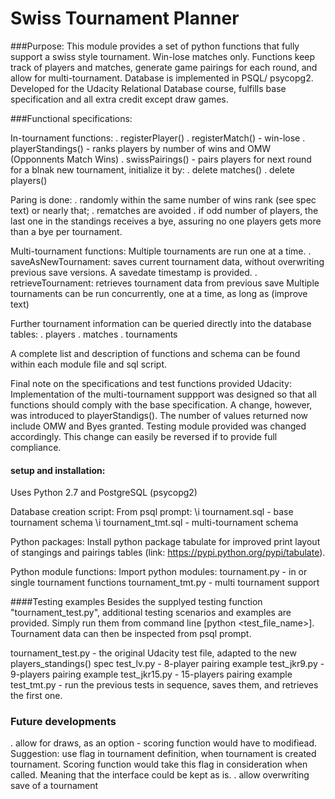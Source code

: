 # Swiss Tournament Planner 

###Purpose:
This module provides a set of python functions that fully support a swiss style tournament. Win-lose matches only.
Functions keep track of players and matches, generate game pairings for each round, and allow for multi-tournament. 
Database is implemented in PSQL/ psycopg2.
Developed for the Udacity Relational Database course, fulfills base specification and all extra credit except draw games.


###Functional specifications:

In-tournament functions:
. registerPlayer()
. registerMatch() - win-lose
. playerStandings() - ranks players by number of wins and OMW (Opponnents Match Wins)
. swissPairings() - pairs players for next round
for a blnak new tournament, initialize it by:
. delete matches()
. delete players()

Paring is done: 
. randomly within the same number of wins rank (see spec text) or nearly that;
. rematches are avoided
. if odd number of players, the last one in the standings receives a bye, assuring no one players gets more than a bye per tournament.

Multi-tournament functions:
Multiple tournaments are run one at a time.
. saveAsNewTournament: saves current tournament data, without overwriting previous save versions. A savedate timestamp is provided.
. retrieveTournament: retrieves tournament data from previous save
Multiple tournaments can be run concurrently, one at a time, as long as (improve text)

Further tournament information can be queried directly into the database tables:
. players
. matches
. tournaments

A complete list and description of functions and schema can be found within each module file and sql script.

Final note on the specifications and test functions provided Udacity:
Implementation of the multi-tournament suppport was designed so that all functions should comply with the base specification. A change, however, was introduced to playerStandigs(). The number of values returned now include OMW and Byes granted. Testing module provided was changed accordingly. This change can easily be reversed if to provide full compliance.


#### setup and installation:

Uses Python 2.7 and PostgreSQL (psycopg2)

Database creation script: 
From psql prompt: 
\i tournament.sql 		- base tournament schema
\i tournament_tmt.sql 	- multi-tournament schema

Python packages: 
Install python package tabulate for improved print layout of stangings and pairings tables (link: https://pypi.python.org/pypi/tabulate).

Python module functions:
Import python modules: 
tournament.py 				- in or single tournament functions
tournament_tmt.py 			- multi tournament support


####Testing examples
Besides the supplyed testing function "tournament_test.py", additional 
testing scenarios and examples are provided. Simply run them from command line [python <test_file_name>]. Tournament data can then be inspected from psql prompt.

tournament_test.py 	- the original Udacity test file, adapted to the new players_standings() spec
test_lv.py			- 8-player pairing example
test_jkr9.py 		- 9-players pairing example
test_jkr15.py 		- 15-players pairing example
test_tmt.py 		- run the previous tests in sequence, saves them, and retrieves the first one.


### Future developments
. allow for draws, as an option - scoring function would have to modifiead. Suggestion: use flag in tournament definition, when tournament is created tournament. Scoring function would take this flag in consideration when called. Meaning that the interface could be kept as is.
. allow overwriting save of a tournament  



